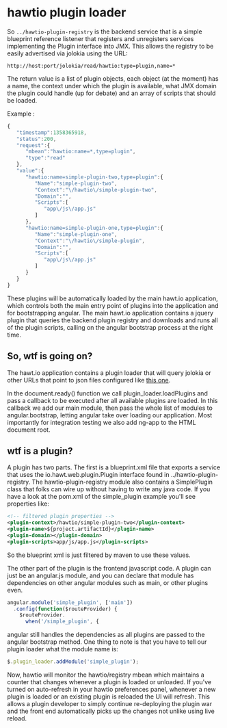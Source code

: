 # hawtio plugin loader

So `../hawtio-plugin-registry` is the backend service that is a simple blueprint reference listener that registers and unregisters services implementing the Plugin interface into JMX.  This allows the registry to be easily advertised via jolokia using the URL:

    http://host:port/jolokia/read/hawtio:type=plugin,name=*

The return value is a list of plugin objects, each object (at the moment) has a name, the context under which the plugin is available, what JMX domain the plugin could handle (up for debate) and an array of scripts that should be loaded.

Example :
```javascript
{
   "timestamp":1358365918,
   "status":200,
   "request":{
      "mbean":"hawtio:name=*,type=plugin",
      "type":"read"
   },
   "value":{
      "hawtio:name=simple-plugin-two,type=plugin":{
         "Name":"simple-plugin-two",
         "Context":"\/hawtio\/simple-plugin-two",
         "Domain":"",
         "Scripts":[
            "app\/js\/app.js"
         ]
      },
      "hawtio:name=simple-plugin-one,type=plugin":{
         "Name":"simple-plugin-one",
         "Context":"\/hawtio\/simple-plugin",
         "Domain":"",
         "Scripts":[
            "app\/js\/app.js"
         ]
      }
   }
}
```

These plugins will be automatically loaded by the main hawt.io application, which controls both the main entry point of plugins into the application and for bootstrapping angular. The main hawt.io application contains a jquery plugin that queries the backend plugin registry and downloads and runs all of the plugin scripts, calling on the angular bootstrap process at the right time.

## So, wtf is going on?

The hawt.io application contains a plugin loader that will query jolokia or other URLs that point to json files configured like [this one](https://github.com/hawtio/hawtio/blob/master/hawtio-web/src/main/webapp/test.json).

In the document.ready() function we call plugin_loader.loadPlugins and pass a callback to be executed after all available plugins are loaded.  In this callback we add our main module, then pass the whole list of modules to angular.bootstrap, letting angular take over loading our application.  Most importantly for integration testing we also add ng-app to the HTML document root.

## wtf is a plugin?

A plugin has two parts.  The first is a blueprint.xml file that exports a service that uses the io.hawt.web.plugin.Plugin interface found in ../hawtio-plugin-registry.  The hawtio-plugin-registry module also contains a SimplePlugin class that folks can wire up without having to write any java code.  If you have a look at the pom.xml of the simple_plugin example you'll see properties like:

```xml
<!-- filtered plugin properties -->
<plugin-context>/hawtio/simple-plugin-two</plugin-context>
<plugin-name>${project.artifactId}</plugin-name>
<plugin-domain></plugin-domain>
<plugin-scripts>app/js/app.js</plugin-scripts>
```
So the blueprint xml is just filtered by maven to use these values.

The other part of the plugin is the frontend javascript code.  A plugin can just be an angular.js module, and you can declare that module has dependencies on other angular modules such as main, or other plugins even.

```javascript
angular.module('simple_plugin', ['main'])
  .config(function($routeProvider) {
    $routeProvider.
      when('/simple_plugin', {
```

angular still handles the dependencies as all plugins are passed to the angular bootstrap method.  One thing to note is that you have to tell our plugin loader what the module name is:

```javascript
$.plugin_loader.addModule('simple_plugin');
```

Now, hawtio will monitor the hawtio/registry mbean which maintains a counter that changes whenever a plugin is loaded or unloaded.  If you've turned on auto-refresh in your hawtio preferences panel, whenever a new plugin is loaded or an existing plugin is reloaded the UI will refresh.  This allows a plugin developer to simply continue re-deploying the plugin war and the front end automatically picks up the changes not unlike using live reload.

